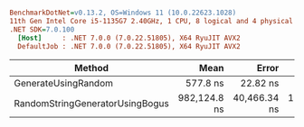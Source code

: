 ``` ini

BenchmarkDotNet=v0.13.2, OS=Windows 11 (10.0.22623.1028)
11th Gen Intel Core i5-1135G7 2.40GHz, 1 CPU, 8 logical and 4 physical cores
.NET SDK=7.0.100
  [Host]     : .NET 7.0.0 (7.0.22.51805), X64 RyuJIT AVX2
  DefaultJob : .NET 7.0.0 (7.0.22.51805), X64 RyuJIT AVX2


```
|                          Method |         Mean |        Error |        StdDev |     Gen0 |     Gen1 | Allocated |
|-------------------------------- |-------------:|-------------:|--------------:|---------:|---------:|----------:|
|             GenerateUsingRandom |     577.8 ns |     22.82 ns |      65.11 ns |   0.2680 |        - |   1.09 KB |
| RandomStringGeneratorUsingBogus | 982,124.8 ns | 40,466.34 ns | 116,105.53 ns | 128.9063 | 115.2344 | 764.41 KB |
